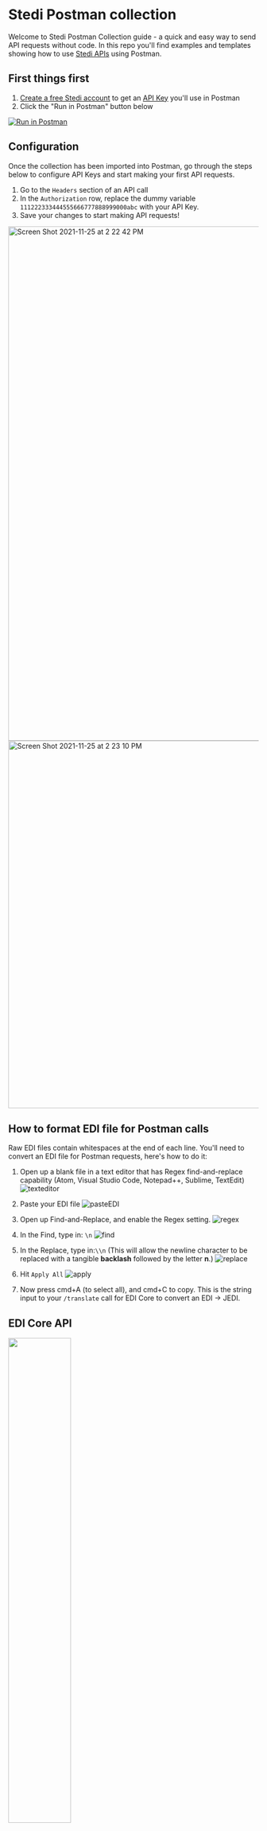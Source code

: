 # Stedi Postman collection

Welcome to Stedi Postman Collection guide - a quick and easy way to send API requests without code. In this repo you'll find examples and templates showing how to use [Stedi APIs](https://www.stedi.com/docs) using Postman.

## First things first  

1. [Create a free Stedi account](https://terminal.stedi.com/sign-up) to get an [API Key](https://www.stedi.com/docs/authentication) you'll use in Postman
2. Click the "Run in Postman" button below 

[![Run in Postman](https://run.pstmn.io/button.svg)](https://app.getpostman.com/run-collection/163cc4c44cd91bc02ee6?action=collection%2Fimport)

## Configuration
Once the collection has been imported into Postman, go through the steps below to configure API Keys and start making your first API requests. 

1. Go to the `Headers` section of an API call 
2. In the `Authorization` row, replace the dummy variable `111222333444555666777888999000abc` with your API Key. 
3. Save your changes to start making API requests!  
<img width="1034" alt="Screen Shot 2021-11-25 at 2 22 42 PM" src="https://user-images.githubusercontent.com/89091046/143492632-06616cd5-8f82-4375-ac06-b79330d9bbbb.png">
<img width="739" alt="Screen Shot 2021-11-25 at 2 23 10 PM" src="https://user-images.githubusercontent.com/89091046/143492629-9489fb61-1b61-4db4-a3b2-02f78d4825b5.png">


## How to format EDI file for Postman calls 
Raw EDI files contain whitespaces at the end of each line. You'll need to convert an EDI file for Postman requests, here's how to do it: 
1. Open up a blank file in a text editor that has Regex find-and-replace capability (Atom, Visual Studio Code, Notepad++, Sublime, TextEdit) ![texteditor](https://user-images.githubusercontent.com/89091046/143493570-6409cc36-d1bc-491f-a78f-bb00a1688f51.png) 
2. Paste your EDI file ![pasteEDI](https://user-images.githubusercontent.com/89091046/143493639-93938e28-9226-407c-8580-9776f0358c02.png)
3. Open up Find-and-Replace, and enable the Regex setting. ![regex](https://user-images.githubusercontent.com/89091046/143494233-8042a55b-12cf-40db-a99a-ae5c090831c7.png)
4. In the Find, type in: `\n` ![find](https://user-images.githubusercontent.com/89091046/143494347-7a838d0b-84e4-4bc4-b2ec-c87acf2a105e.png)

5. In the Replace, type in:`\\n` (This will allow the newline character to be replaced with a tangible **backlash** followed by the letter **n**.) ![replace](https://user-images.githubusercontent.com/89091046/143494359-9bb881d9-ccba-473b-95d2-56d93974ae11.png)
6. Hit `Apply All` ![apply](https://user-images.githubusercontent.com/89091046/143494437-d8b3769c-d7b7-4469-9918-4307dd77751a.png)
7. Now press cmd+A (to select all), and cmd+C to copy. This is the string input to your `/translate` call for EDI Core to convert an EDI -> JEDI.

## EDI Core API
<img src="https://user-images.githubusercontent.com/89091046/136258093-c3aba730-7109-4f64-acc0-46dda44043cb.png" width=50% height=50%>

For examples in curl and other languages, check out [documentation in Postman](https://documenter.getpostman.com/view/17436649/UVJbGHLL)
